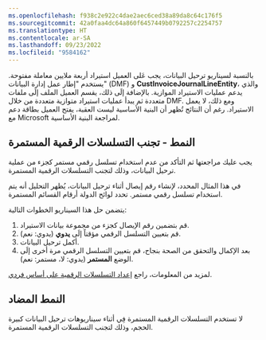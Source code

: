 ```yaml
---
ms.openlocfilehash: f938c2e922c4dae2aec6ced38a89da8c64c176f5
ms.sourcegitcommit: 42a0faa4dc64a860f6457449b0792257c2254757
ms.translationtype: HT
ms.contentlocale: ar-SA
ms.lasthandoff: 09/23/2022
ms.locfileid: "9584162"
---
```

بالنسبة لسيناريو ترحيل البيانات، يجب عَلى العميل استيراد أربعة ملايين معاملة مفتوحة. يستخدم "إطار عمل إدارة البيانات" (DMF) و **CustInvoiceJournalLineEntity**، والذي يدعم عمليات الاستيراد الموازية. بالإضافة إلَى ذلك، يقسم العميل الملف إلَى ملفات متعددة ثم يبدأ عمليات استيراد متوازية متعددة من خلال DMF. ومع ذلك، لا يعمل الاستيراد. رغم أن النتائج تُظهر أن البنية الأساسية ليست العقبة، يفتح العميل بطاقة دعم مع Microsoft لمراجعة البنية الأساسية.

## <a name="pattern---avoid-continuous-number-sequences"></a>النمط - تجنب التسلسلات الرقمية المستمرة

يجب عليك مراجعتها ثم التأكد من عدم استخدام تسلسل رقمي مستمر كجزء من عملية ترحيل البيانات، وذلك لتجنب التسلسلات الرقمية المستمرة.

في هذا المثال المحدد، لإنشاء رقم إيصال أثناء ترحيل البيانات، يُظهر التحليل أنه يتم استخدام تسلسل رقمي مستمر. تحدد لوائح الدولة أرقام القسائم المستمرة.

يتضمن حل هذا السيناريو الخطوات التالية:

1. قم بتضمين رقم الإيصال كجزء من مجموعة بيانات الاستيراد.
2. قم بتعيين التسلسل الرقمي مؤقتاً إلَى **يدوي** (يدوي: نعم).
3. أكمل ترحيل البيانات.
4. بعد الإكمال والتحقق من الصحة بنجاح، قم بتعيين التسلسل الرقمي مرة أخرى إلَى الوضع **المستمر** (يدوي: لا، مستمر: نعم).

لمزيد من المعلومات، راجع [إعداد التسلسلات الرقمية على أساس فردي](/dynamics365/fin-ops-core/fin-ops/organization-administration/tasks/set-up-number-sequences-individual-basis/?azure-portal=true).

## <a name="anti-pattern"></a>النمط المضاد

لا تستخدم التسلسلات الرقمية المستمرة فِي أثناء سيناريوهات ترحيل البيانات كبيرة الحجم، وذلك لتجنب التسلسلات الرقمية المستمرة.
